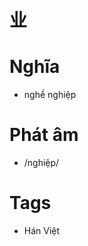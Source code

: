 # 业

# Nghĩa
* nghề nghiệp

# Phát âm
* /nghiệp/

# Tags
* Hán Việt

<script>window.HANZI_FIELD='业';</script>
